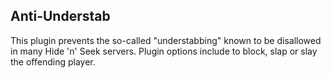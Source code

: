 ## Anti-Understab

This plugin prevents the so-called "understabbing" known to be disallowed in many Hide 'n' Seek servers. Plugin options include to block, slap or slay the offending player.